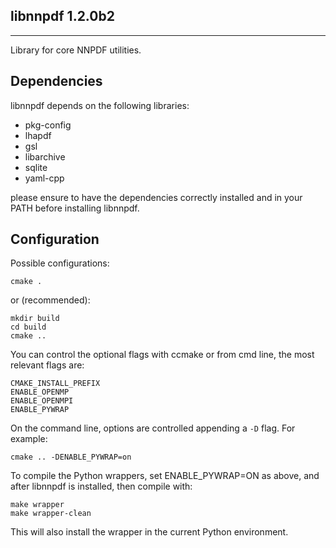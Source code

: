 libnnpdf 1.2.0b2
----------------------------
----------------------------

Library for core NNPDF utilities.

Dependencies
----------------------------

libnnpdf depends on the following libraries:

- pkg-config
- lhapdf
- gsl
- libarchive
- sqlite 
- yaml-cpp

please ensure to have the dependencies correctly installed and in your PATH before installing libnnpdf.

Configuration
----------------------------

Possible configurations:

```Shell
cmake .

```
or (recommended):

```Shell
mkdir build
cd build
cmake ..

```
You can control the optional flags with ccmake or from cmd line, the most relevant flags are:

```Shell
CMAKE_INSTALL_PREFIX
ENABLE_OPENMP
ENABLE_OPENMPI
ENABLE_PYWRAP
```

On the command line, options are controlled appending a `-D` flag. For
example:

```
cmake .. -DENABLE_PYWRAP=on
```

To compile the Python wrappers, set ENABLE_PYWRAP=ON as above, and
after libnnpdf is installed, then compile with:

```Shell
make wrapper
make wrapper-clean
```

This will also install the wrapper in the current Python environment.
